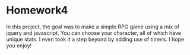 # Homework4

In this project, the goal was to make a simple RPG game using a mix of jquery and javascript. You can choose your character,
all of which have unique stats. I even took it a step beyond by adding use of timers. I hope you enjoy!